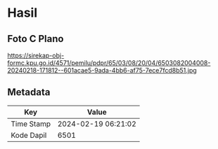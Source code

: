 # Hasil

## Foto C Plano

https://sirekap-obj-formc.kpu.go.id/4571/pemilu/pdpr/65/03/08/20/04/6503082004008-20240218-171812--601acae5-9ada-4bb6-af75-7ece7fcd8b51.jpg


## Metadata

| Key        | Value               |
| ---------- | ------------------- |
| Time Stamp | 2024-02-19 06:21:02 |
| Kode Dapil | 6501                |



